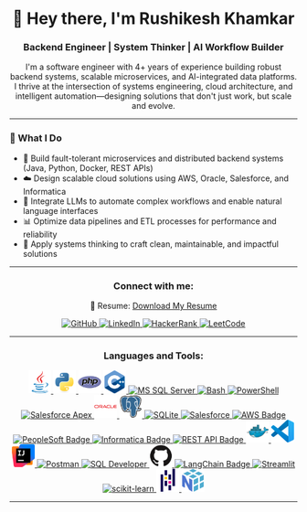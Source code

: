 <h1 align="center">👋 Hey there, I'm Rushikesh Khamkar</h1>
<h3 align="center">Backend Engineer | System Thinker | AI Workflow Builder</h3>

<p align="center">
  I'm a software engineer with 4+ years of experience building robust backend systems, scalable microservices, and AI-integrated data platforms. I thrive at the intersection of systems engineering, cloud architecture, and intelligent automation—designing solutions that don't just work, but scale and evolve.
</p>

---

### 🚀 What I Do

- 🔧 Build fault-tolerant microservices and distributed backend systems (Java, Python, Docker, REST APIs)
- ☁️ Design scalable cloud solutions using AWS, Oracle, Salesforce, and Informatica
- 🤖 Integrate LLMs to automate complex workflows and enable natural language interfaces
- 📊 Optimize data pipelines and ETL processes for performance and reliability
- 🧠 Apply systems thinking to craft clean, maintainable, and impactful solutions

---

<h3 align="center">Connect with me:</h3>
<p align="center">

<p align="center">📄 Resume: <a href="https://github.com/user-attachments/files/21836006/Rushikesh.Khamkar.Resume.pdf" target="_blank" rel="noopener noreferrer">Download My Resume</a></p>

<p align="center">
  <a href="https://github.com/Rushikesh1234" target="_blank">
    <img src="https://raw.githubusercontent.com/rahuldkjain/github-profile-readme-generator/master/src/images/icons/Social/github.svg" alt="GitHub" width="30" />
  </a>
  <a href="https://www.linkedin.com/in/khamkar-rushikesh/" target="_blank">
    <img src="https://raw.githubusercontent.com/rahuldkjain/github-profile-readme-generator/master/src/images/icons/Social/linked-in-alt.svg" alt="LinkedIn" width="30" />
  </a>
  <a href="https://www.hackerrank.com/rushi_khamkar121" target="_blank">
    <img src="https://raw.githubusercontent.com/rahuldkjain/github-profile-readme-generator/master/src/images/icons/Social/hackerrank.svg" alt="HackerRank" width="30" />
  </a>
  <a href="https://leetcode.com/rushikesh2004/" target="_blank">
    <img src="https://raw.githubusercontent.com/rahuldkjain/github-profile-readme-generator/master/src/images/icons/Social/leet-code.svg" alt="LeetCode" width="30" />
  </a>
</p>

---

<h3 align="center">Languages and Tools:</h3>
<p align="center">
  <!-- Programming Languages -->
  <a href="https://www.java.com" target="_blank" rel="noreferrer">
    <img src="https://raw.githubusercontent.com/devicons/devicon/master/icons/java/java-original.svg" alt="Java" width="40" height="40"/>
  </a>
  <a href="https://www.python.org" target="_blank" rel="noreferrer">
    <img src="https://raw.githubusercontent.com/devicons/devicon/master/icons/python/python-original.svg" alt="Python" width="40" height="40"/>
  </a>
  <a href="https://www.php.net/" target="_blank" rel="noreferrer">
    <img src="https://raw.githubusercontent.com/devicons/devicon/master/icons/php/php-original.svg" alt="PHP" width="40" height="40"/>
  </a>
  <a href="https://www.cplusplus.com/" target="_blank" rel="noreferrer">
    <img src="https://raw.githubusercontent.com/devicons/devicon/master/icons/cplusplus/cplusplus-original.svg" alt="C++" width="40" height="40"/>
  </a>
  <a href="https://learn.microsoft.com/en-us/sql/" target="_blank" rel="noreferrer">
    <img src="https://img.icons8.com/color/48/microsoft-sql-server.png" alt="MS SQL Server" width="40" height="40"/>
  </a>
  <a href="https://www.gnu.org/software/bash/" target="_blank" rel="noreferrer">
    <img src="https://www.vectorlogo.zone/logos/gnu_bash/gnu_bash-icon.svg" alt="Bash" width="40" height="40"/>
  </a>
  <a href="https://learn.microsoft.com/en-us/powershell/" target="_blank" rel="noreferrer">
    <img src="https://img.icons8.com/color/48/powershell.png" alt="PowerShell" width="40" height="40"/>
  </a>
  <a href="https://www.salesforce.com/" target="_blank" rel="noreferrer">
    <img src="https://www.vectorlogo.zone/logos/salesforce/salesforce-icon.svg" alt="Salesforce Apex" width="40" height="40"/>
  </a>

  <!-- Databases -->
  <a href="https://www.oracle.com/database/" target="_blank" rel="noreferrer">
    <img src="https://raw.githubusercontent.com/devicons/devicon/master/icons/oracle/oracle-original.svg" alt="Oracle" width="40" height="40"/>
  </a>
  <a href="https://www.postgresql.org/" target="_blank" rel="noreferrer">
    <img src="https://raw.githubusercontent.com/devicons/devicon/master/icons/postgresql/postgresql-original.svg" alt="PostgreSQL" width="40" height="40"/>
  </a>
  <a href="https://sqlite.org/" target="_blank" rel="noreferrer">
    <img src="https://www.vectorlogo.zone/logos/sqlite/sqlite-icon.svg" alt="SQLite" width="40" height="40"/>
  </a>

  <!-- Cloud / Platforms -->
  <a href="https://www.salesforce.com/" target="_blank" rel="noreferrer">
    <img src="https://www.vectorlogo.zone/logos/salesforce/salesforce-icon.svg" alt="Salesforce" width="40" height="40"/>
  </a>
  <a href="https://aws.amazon.com/" target="_blank" rel="noreferrer">
    <img src="https://img.shields.io/badge/AWS-cloud-232F3E?logo=amazon-aws&logoColor=white" alt="AWS Badge" width="100"/>
  </a>
  <a href="https://www.oracle.com/applications/peoplesoft/" target="_blank" rel="noreferrer">
    <img src="https://img.shields.io/badge/PeopleSoft-ERP-F80000?logo=oracle&logoColor=white" alt="PeopleSoft Badge" width="120"/>
  </a>
  <a href="https://www.informatica.com/" target="_blank" rel="noreferrer">
    <img src="https://img.shields.io/badge/Informatica-ETL-0052CC?logo=informatica&logoColor=white" alt="Informatica Badge" width="130"/>
  </a>

  <!-- Backend / APIs -->
  <a href="https://restfulapi.net/" target="_blank" rel="noreferrer">
    <img src="https://img.shields.io/badge/REST_API-API-blue?logo=rest-api&logoColor=white" alt="REST API Badge" width="100"/>
  </a>
  <a href="https://www.docker.com/" target="_blank" rel="noreferrer">
    <img src="https://raw.githubusercontent.com/devicons/devicon/master/icons/docker/docker-original.svg" alt="Docker" width="40" height="40"/>
  </a>

  <!-- Tools & IDEs -->
  <a href="https://code.visualstudio.com/" target="_blank" rel="noreferrer">
    <img src="https://raw.githubusercontent.com/devicons/devicon/master/icons/vscode/vscode-original.svg" alt="VS Code" width="40" height="40"/>
  </a>
  <a href="https://www.jetbrains.com/idea/" target="_blank" rel="noreferrer">
    <img src="https://raw.githubusercontent.com/devicons/devicon/master/icons/intellij/intellij-original.svg" alt="IntelliJ" width="40" height="40"/>
  </a>
  <a href="https://www.postman.com/" target="_blank" rel="noreferrer">
    <img src="https://www.vectorlogo.zone/logos/getpostman/getpostman-icon.svg" alt="Postman" width="40" height="40"/>
  </a>
  <a href="https://www.oracle.com/database/sqldeveloper/" target="_blank" rel="noreferrer">
    <img src="https://img.icons8.com/color/48/oracle-logo.png" alt="SQL Developer" width="40" height="40"/>
  </a>
  <a href="https://github.com/" target="_blank" rel="noreferrer">
    <img src="https://raw.githubusercontent.com/devicons/devicon/master/icons/github/github-original.svg" alt="GitHub" width="40" height="40"/>
  </a>

  <!-- AI / Machine Learning / LLMs -->
  <a href="https://www.langchain.com/" target="_blank" rel="noreferrer">
    <img src="https://img.shields.io/badge/LangChain-ML%20Tools-blue" alt="LangChain Badge" />
  </a>
  <a href="https://streamlit.io/" target="_blank" rel="noreferrer">
    <img src="https://streamlit.io/images/brand/streamlit-logo-primary-colormark-darktext.svg" alt="Streamlit" width="80" height="40"/>
  </a>
  <a href="https://scikit-learn.org/" target="_blank" rel="noreferrer">
    <img src="https://upload.wikimedia.org/wikipedia/commons/0/05/Scikit_learn_logo_small.svg" alt="scikit-learn" width="40" height="40"/>
  </a>
  <a href="https://pandas.pydata.org/" target="_blank" rel="noreferrer">
    <img src="https://raw.githubusercontent.com/devicons/devicon/master/icons/pandas/pandas-original.svg" alt="Pandas" width="40" height="40"/>
  </a>
  <a href="https://numpy.org/" target="_blank" rel="noreferrer">
    <img src="https://raw.githubusercontent.com/devicons/devicon/master/icons/numpy/numpy-original.svg" alt="NumPy" width="40" height="40"/>
  </a>
</p>

---
